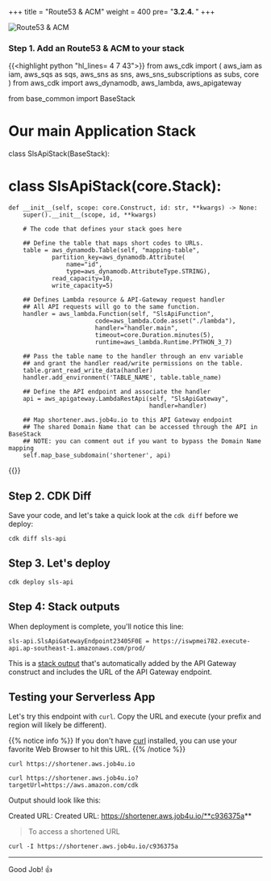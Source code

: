 +++
title = "Route53 & ACM"
weight = 400
pre= "<b>3.2.4. </b>"
+++

![Route53 & ACM](/images/serverless-python/route53-acm.png)

### Step 1. Add an Route53 & ACM to your stack

{{<highlight python "hl_lines= 4 7 43">}}
from aws_cdk import (
    aws_iam as iam,
    aws_sqs as sqs,
    aws_sns as sns,
    aws_sns_subscriptions as subs,
    core
)
from aws_cdk import aws_dynamodb, aws_lambda, aws_apigateway

from base_common import BaseStack

# Our main Application Stack
class SlsApiStack(BaseStack):
# class SlsApiStack(core.Stack):

    def __init__(self, scope: core.Construct, id: str, **kwargs) -> None:
        super().__init__(scope, id, **kwargs)

        # The code that defines your stack goes here
        
        ## Define the table that maps short codes to URLs.
        table = aws_dynamodb.Table(self, "mapping-table",
                partition_key=aws_dynamodb.Attribute(
                    name="id",
                    type=aws_dynamodb.AttributeType.STRING),
                read_capacity=10,
                write_capacity=5)
                
        ## Defines Lambda resource & API-Gateway request handler
        ## All API requests will go to the same function.
        handler = aws_lambda.Function(self, "SlsApiFunction",
                            code=aws_lambda.Code.asset("./lambda"),
                            handler="handler.main",
                            timeout=core.Duration.minutes(5),
                            runtime=aws_lambda.Runtime.PYTHON_3_7)

        ## Pass the table name to the handler through an env variable 
        ## and grant the handler read/write permissions on the table.
        table.grant_read_write_data(handler)
        handler.add_environment('TABLE_NAME', table.table_name)
        
        ## Define the API endpoint and associate the handler
        api = aws_apigateway.LambdaRestApi(self, "SlsApiGateway",
                                           handler=handler)

        ## Map shortener.aws.job4u.io to this API Gateway endpoint
        ## The shared Domain Name that can be accessed through the API in BaseStack
        ## NOTE: you can comment out if you want to bypass the Domain Name mapping
        self.map_base_subdomain('shortener', api)
{{</highlight>}}


## Step 2. CDK Diff

Save your code, and let's take a quick look at the `cdk diff` before we deploy:

```
cdk diff sls-api
```


## Step 3. Let's deploy

```
cdk deploy sls-api
```

## Step 4: Stack outputs

When deployment is complete, you'll notice this line:

```
sls-api.SlsApiGatewayEndpoint23405F0E = https://iswpmei782.execute-api.ap-southeast-1.amazonaws.com/prod/
```

This is a [stack output](https://docs.aws.amazon.com/AWSCloudFormation/latest/UserGuide/stacks.html) that's automatically added by the API Gateway construct and includes the URL of the API Gateway endpoint.

## Testing your Serverless App

Let's try this endpoint with `curl`. Copy the URL and execute (your
prefix and region will likely be different).

{{% notice info %}}
If you don't have [curl](https://curl.haxx.se/) installed, you can use your favorite Web Browser to hit this URL.
{{% /notice %}}

```
curl https://shortener.aws.job4u.io

curl https://shortener.aws.job4u.io?targetUrl=https://aws.amazon.com/cdk
```

Output should look like this: 

Created URL: Created URL: https://shortener.aws.job4u.io/**c936375a**

> To access a shortened URL

```
curl -I https://shortener.aws.job4u.io/c936375a
```

---

Good Job! 👍
